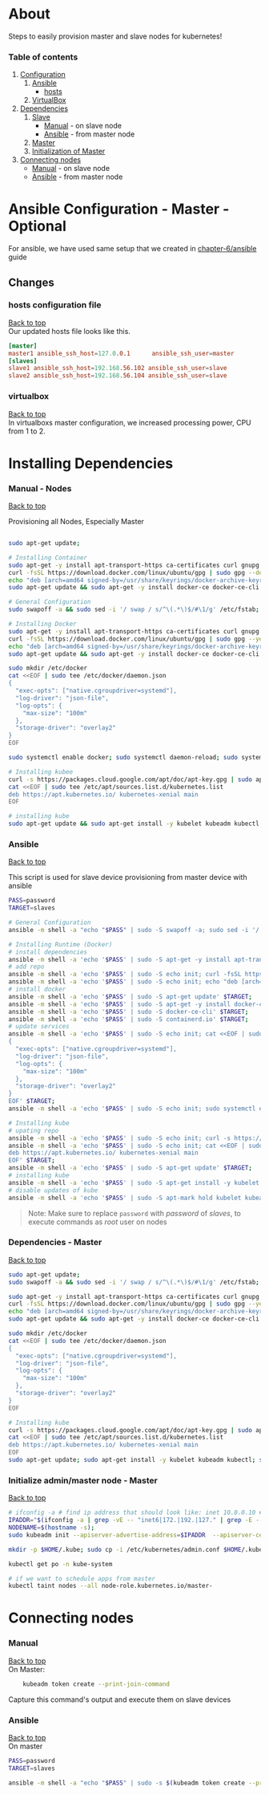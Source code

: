 # About
Steps to easily provision master and slave nodes for kubernetes!

### Table of contents
1. [Configuration](https://github.com/levankhelo/Kubernetes-Practical-Training/tree/main/clusters#ansible-configuration---master---optional)  
    1. [Ansible](https://github.com/levankhelo/Kubernetes-Practical-Training/tree/main/clusters#changes)  
          - [hosts](https://github.com/levankhelo/Kubernetes-Practical-Training/tree/main/clusters#hosts-configuration-file)  
    2. [VirtualBox](https://github.com/levankhelo/Kubernetes-Practical-Training/tree/main/clusters#virtualbox)  
2. [Dependencies](https://github.com/levankhelo/Kubernetes-Practical-Training/tree/main/clusters#installing-dependencies)  
    1. [Slave](https://github.com/levankhelo/Kubernetes-Practical-Training/tree/main/clusters#manual---slave)  
          - [Manual](https://github.com/levankhelo/Kubernetes-Practical-Training/tree/main/clusters#manual---slave)  - on slave node  
          - [Ansible](https://github.com/levankhelo/Kubernetes-Practical-Training/tree/main/clusters#ansible) - from master node  
    2. [Master](https://github.com/levankhelo/Kubernetes-Practical-Training/tree/main/clusters#dependencies---master)  
    3. [Initialization of Master](https://github.com/levankhelo/Kubernetes-Practical-Training/tree/main/clusters#initialize-adminmaster-node---master)  
3. [Connecting nodes](https://github.com/levankhelo/Kubernetes-Practical-Training/tree/main/clusters#connecting-nodes)  
    - [Manual](https://github.com/levankhelo/Kubernetes-Practical-Training/tree/main/clusters#manual)  - on slave node  
    - [Ansible](https://github.com/levankhelo/Kubernetes-Practical-Training/tree/main/clusters#ansible-1) - from master node  



# Ansible Configuration - Master - Optional
For ansible, we have used same setup that we created in [chapter-6/ansible](https://github.com/levankhelo/chapter-6#step-1-installing-ansible) guide
## Changes
### hosts configuration file
[Back to top](https://github.com/levankhelo/Kubernetes-Practical-Training/tree/main/clusters#table-of-contents)  
Our updated hosts file looks like this.
```conf
[master]
master1 ansible_ssh_host=127.0.0.1      ansible_ssh_user=master
[slaves]
slave1 ansible_ssh_host=192.168.56.102 ansible_ssh_user=slave
slave2 ansible_ssh_host=192.168.56.104 ansible_ssh_user=slave
```

### virtualbox
[Back to top](https://github.com/levankhelo/Kubernetes-Practical-Training/tree/main/clusters#table-of-contents)  
In virtualboxs master configuration, we increased processing power, CPU from 1 to 2.
# Installing Dependencies

### Manual - Nodes
[Back to top](https://github.com/levankhelo/Kubernetes-Practical-Training/tree/main/clusters#table-of-contents)  

Provisioning all Nodes, Especially Master

```bash

sudo apt-get update;

# Installing Container
sudo apt-get -y install apt-transport-https ca-certificates curl gnupg lsb-release;
curl -fsSL https://download.docker.com/linux/ubuntu/gpg | sudo gpg --dearmor -o /usr/share/keyrings/docker-archive-keyring.gpg;
echo "deb [arch=amd64 signed-by=/usr/share/keyrings/docker-archive-keyring.gpg] https://download.docker.com/linux/ubuntu $(lsb_release -cs) stable" | sudo tee /etc/apt/sources.list.d/docker.list > /dev/null;
sudo apt-get update && sudo apt-get -y install docker-ce docker-ce-cli containerd.io;

# General Configuration
sudo swapoff -a && sudo sed -i '/ swap / s/^\(.*\)$/#\1/g' /etc/fstab;
```
```bash
# Installing Docker
sudo apt-get -y install apt-transport-https ca-certificates curl gnupg lsb-release;
curl -fsSL https://download.docker.com/linux/ubuntu/gpg | sudo gpg --yes --dearmor -o /usr/share/keyrings/docker-archive-keyring.gpg
echo "deb [arch=amd64 signed-by=/usr/share/keyrings/docker-archive-keyring.gpg] https://download.docker.com/linux/ubuntu $(lsb_release -cs) stable" | sudo tee /etc/apt/sources.list.d/docker.list > /dev/null;
sudo apt-get update && sudo apt-get -y install docker-ce docker-ce-cli containerd.io;

sudo mkdir /etc/docker
cat <<EOF | sudo tee /etc/docker/daemon.json
{
  "exec-opts": ["native.cgroupdriver=systemd"],
  "log-driver": "json-file",
  "log-opts": {
    "max-size": "100m"
  },
  "storage-driver": "overlay2"
}
EOF

sudo systemctl enable docker; sudo systemctl daemon-reload; sudo systemctl restart docker;

# Installing kubee
curl -s https://packages.cloud.google.com/apt/doc/apt-key.gpg | sudo apt-key add -;
cat <<EOF | sudo tee /etc/apt/sources.list.d/kubernetes.list 
deb https://apt.kubernetes.io/ kubernetes-xenial main 
EOF

# installing kube
sudo apt-get update && sudo apt-get install -y kubelet kubeadm kubectl && sudo apt-mark hold kubelet kubeadm kubectl
```

### Ansible
[Back to top](https://github.com/levankhelo/Kubernetes-Practical-Training/tree/main/clusters#table-of-contents)  

This script is used for slave device provisioning from master device with ansible

```bash
PASS=password
TARGET=slaves
```
```bash
# General Configuration
ansible -m shell -a "echo "$PASS" | sudo -S swapoff -a; sudo sed -i '/ swap / s/^\(.*\)$/#\1/g' /etc/fstab" $TARGET;

# Installing Runtime (Docker)
# install dependencies
ansible -m shell -a 'echo '$PASS' | sudo -S apt-get -y install apt-transport-https ca-certificates curl gnupg lsb-release;' $TARGET;
# add repo
ansible -m shell -a 'echo '$PASS' | sudo -S echo init; curl -fsSL https://download.docker.com/linux/ubuntu/gpg | sudo gpg --yes --dearmor -o /usr/share/keyrings/docker-archive-keyring.gpg' $TARGET;
ansible -m shell -a 'echo '$PASS' | sudo -S echo init; echo "deb [arch=amd64 signed-by=/usr/share/keyrings/docker-archive-keyring.gpg] https://download.docker.com/linux/ubuntu $(lsb_release -cs) stable" | sudo tee /etc/apt/sources.list.d/docker.list > /dev/null' $TARGET;
# install docker
ansible -m shell -a 'echo '$PASS' | sudo -S apt-get update' $TARGET;
ansible -m shell -a 'echo '$PASS' | sudo -S apt-get -y install docker-ce' $TARGET;
ansible -m shell -a 'echo '$PASS' | sudo -S docker-ce-cli' $TARGET;
ansible -m shell -a 'echo '$PASS' | sudo -S containerd.io' $TARGET;
# update services
ansible -m shell -a 'echo '$PASS' | sudo -S echo init; cat <<EOF | sudo tee /etc/docker/daemon.json
{
  "exec-opts": ["native.cgroupdriver=systemd"],
  "log-driver": "json-file",
  "log-opts": {
    "max-size": "100m"
  },
  "storage-driver": "overlay2"
}
EOF' $TARGET;
ansible -m shell -a 'echo '$PASS' | sudo -S echo init; sudo systemctl enable docker; sudo systemctl daemon-reload; sudo systemctl restart docker' $TARGET;

# Installing kube
# upating repo
ansible -m shell -a 'echo '$PASS' | sudo -S echo init; curl -s https://packages.cloud.google.com/apt/doc/apt-key.gpg | sudo apt-key add - ' $TARGET;
ansible -m shell -a 'echo '$PASS' | sudo -S echo init; cat <<EOF | sudo tee /etc/apt/sources.list.d/kubernetes.list 
deb https://apt.kubernetes.io/ kubernetes-xenial main 
EOF' $TARGET;
ansible -m shell -a 'echo '$PASS' | sudo -S apt-get update' $TARGET;
# installing kube
ansible -m shell -a 'echo '$PASS' | sudo -S apt-get install -y kubelet kubeadm kubectl' $TARGET;
# disable updates of kube
ansible -m shell -a 'echo '$PASS' | sudo -S apt-mark hold kubelet kubeadm kubectl' $TARGET;
```
> Note: Make sure to replace `password` with *password* of *slaves*, to execute commands as *root* user on nodes



### Dependencies - Master
[Back to top](https://github.com/levankhelo/Kubernetes-Practical-Training/tree/main/clusters#table-of-contents)  
```bash
sudo apt-get update;
sudo swapoff -a && sudo sed -i '/ swap / s/^\(.*\)$/#\1/g' /etc/fstab;

sudo apt-get -y install apt-transport-https ca-certificates curl gnupg lsb-release;
curl -fsSL https://download.docker.com/linux/ubuntu/gpg | sudo gpg --yes --dearmor -o /usr/share/keyrings/docker-archive-keyring.gpg
echo "deb [arch=amd64 signed-by=/usr/share/keyrings/docker-archive-keyring.gpg] https://download.docker.com/linux/ubuntu $(lsb_release -cs) stable" | sudo tee /etc/apt/sources.list.d/docker.list > /dev/null;
sudo apt-get update && sudo apt-get -y install docker-ce docker-ce-cli containerd.io;

sudo mkdir /etc/docker
cat <<EOF | sudo tee /etc/docker/daemon.json
{
  "exec-opts": ["native.cgroupdriver=systemd"],
  "log-driver": "json-file",
  "log-opts": {
    "max-size": "100m"
  },
  "storage-driver": "overlay2"
}
EOF


```
```bash
# Installing kube
curl -s https://packages.cloud.google.com/apt/doc/apt-key.gpg | sudo apt-key add -;
cat <<EOF | sudo tee /etc/apt/sources.list.d/kubernetes.list 
deb https://apt.kubernetes.io/ kubernetes-xenial main 
EOF
sudo apt-get update; sudo apt-get install -y kubelet kubeadm kubectl; sudo apt-mark hold kubelet kubeadm kubectl
```

### Initialize admin/master node - Master
[Back to top](https://github.com/levankhelo/Kubernetes-Practical-Training/tree/main/clusters#table-of-contents)  
```bash
# ifconfig -a # find ip address that should look like: inet 10.0.0.10 # you can try manually
IPADDR="$(ifconfig -a | grep -vE -- "inet6|172.|192.|127." | grep -E -- "inet" | awk {'print $2'})"
NODENAME=$(hostname -s);
sudo kubeadm init --apiserver-advertise-address=$IPADDR  --apiserver-cert-extra-sans=$IPADDR  --pod-network-cidr=192.168.0.0/16 --node-name $NODENAME --cgroup-driver=systemd --ignore-preflight-errors Swap;

mkdir -p $HOME/.kube; sudo cp -i /etc/kubernetes/admin.conf $HOME/.kube/config; sudo chown $(id -u):$(id -g) $HOME/.kube/config;

kubectl get po -n kube-system

# if we want to schedule apps from master
kubectl taint nodes --all node-role.kubernetes.io/master-
```

# Connecting nodes

### Manual
[Back to top](https://github.com/levankhelo/Kubernetes-Practical-Training/tree/main/clusters#table-of-contents)  
On Master: 
```bash
    kubeadm token create --print-join-command
```
Capture this command's output and execute them on slave devices

### Ansible
[Back to top](https://github.com/levankhelo/Kubernetes-Practical-Training/tree/main/clusters#table-of-contents)  
On master
```bash
PASS=password
TARGET=slaves
```
```bash
ansible -m shell -a "echo "$PASS" | sudo -s $(kubeadm token create --print-join-command) --ignore-preflight-errors=swap " $TARGET
```